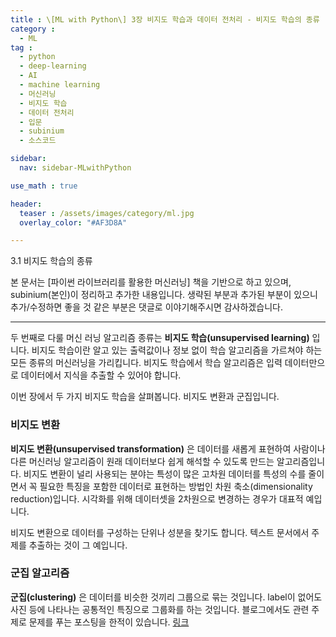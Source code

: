 ```yaml
---
title : \[ML with Python\] 3장 비지도 학습과 데이터 전처리 - 비지도 학습의 종류
category :
  - ML
tag :
  - python
  - deep-learning
  - AI
  - machine learning
  - 머신러닝
  - 비지도 학습
  - 데이터 전처리
  - 입문
  - subinium
  - 소스코드

sidebar:
  nav: sidebar-MLwithPython

use_math : true

header:
  teaser : /assets/images/category/ml.jpg
  overlay_color: "#AF3D8A"

---
```


3.1 비지도 학습의 종류

본 문서는 [파이썬 라이브러리를 활용한 머신러닝] 책을 기반으로 하고 있으며, subinium(본인)이 정리하고 추가한 내용입니다. 생략된 부분과 추가된 부분이 있으니 추가/수정하면 좋을 것 같은 부분은 댓글로 이야기해주시면 감사하겠습니다.

---

두 번째로 다룰 머신 러닝 알고리즘 종류는 **비지도 학습(unsupervised learning)** 입니다.
비지도 학습이란 알고 있는 출력값이나 정보 없이 학습 알고리즘을 가르쳐야 하는 모든 종류의 머신러닝을 가리킵니다. 비지도 학습에서 학습 알고리즘은 입력 데이터만으로 데이터에서 지식을 추출할 수 있어야 합니다.

이번 장에서 두 가지 비지도 학습을 살펴봅니다. 비지도 변환과 군집입니다.

### 비지도 변환

**비지도 변환(unsupervised transformation)** 은 데이터를 새롭게 표현하여 사람이나 다른 머신러닝 알고리즘이 원래 데이터보다 쉽게 해석할 수 있도록 만드는 알고리즘입니다. 비지도 변환이 널리 사용되는 분야는 특성이 많은 고차원 데이터를 특성의 수를 줄이면서 꼭 필요한 특징을 포함한 데이터로 표현하는 방법인 차원 축소(dimensionality reduction)입니다. 시각화를 위해 데이터셋을 2차원으로 변경하는 경우가 대표적 예입니다.

비지도 변환으로 데이터를 구성하는 단위나 성분을 찾기도 합니다. 텍스트 문서에서 주제를 추출하는 것이 그 예입니다.

### 군집 알고리즘

**군집(clustering)** 은 데이터를 비슷한 것끼리 그룹으로 묶는 것입니다. label이 없어도 사진 등에 나타나는 공통적인 특징으로 그룹화를 하는 것입니다. 블로그에서도 관련 주제로 문제를 푸는 포스팅을 한적이 있습니다. [링크](/boj15636/)
